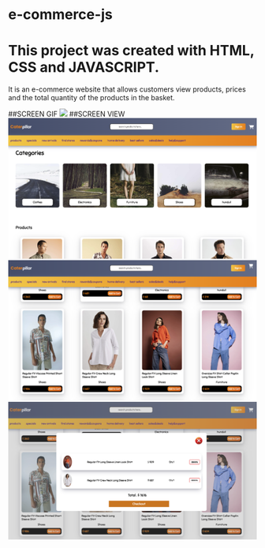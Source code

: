 # e-commerce-js

# This project was created with HTML, CSS and JAVASCRIPT.

It is an e-commerce website that allows customers view products, prices and the total quantity of the products in the basket.

##SCREEN GIF
![](commerce.gif)
##SCREEN VIEW
![](com1.png)
![](com2.png)
![](com3.png)


